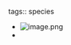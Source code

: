 tags:: species

- ![image.png](https://peach-geographical-bat-397.mypinata.cloud/ipfs/QmcTTCxopGTJac3iJCcZKxjBi38ocyvf27q4crA5RP8y1m)
-